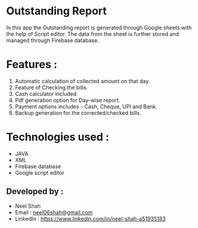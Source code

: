 # Outstanding Report
In this app the Outstanding report is generated 
through Google sheets with the help of Script editor.
The data from the sheet is further stored and managed through Firebase database.


# Features :
1. Automatic calculation of collected amount on that day.
2. Feature of Checking the bills.
3. Cash calculator included
4. Pdf generation option for Day-wise report.
5. Payment options includes - Cash, Cheque, UPI and Bank.
6. Backup generation for the corrected/checked bills.

# Technologies used :
* JAVA
* XML
* Firebase database
* Google script editor

## Developed by :
* Neel Shah
* Email : neel06shah@gmail.com
* LinkedIn : https://www.linkedin.com/in/neel-shah-a51935183
